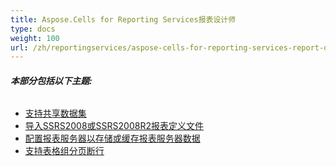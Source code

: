 ```yaml
---
title: Aspose.Cells for Reporting Services报表设计师
type: docs
weight: 100
url: /zh/reportingservices/aspose-cells-for-reporting-services-report-designer/
---
```


###### **本部分包括以下主题:** 
- [支持共享数据集](/cells/zh/reportingservices/support-shared-datasets/)
- [导入SSRS2008或SSRS2008R2报表定义文件](/cells/zh/reportingservices/import-report-definition-file-for-ssrs2008-or-ssrs2008r2/)
- [配置报表服务器以存储或缓存报表服务器数据](/cells/zh/reportingservices/configuring-report-servers-to-store-or-cache-the-report-server-data/)
- [支持表格组分页断行](/cells/zh/reportingservices/support-tablix-group-page-break/)
